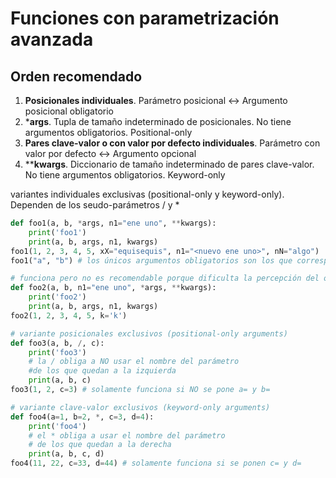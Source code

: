 # Funciones con parametrización avanzada

## Orden recomendado

1. **Posicionales individuales**. Parámetro posicional <-> Argumento posicional obligatorio
2. ***args**. Tupla de tamaño indeterminado de posicionales. No tiene argumentos obligatorios. Positional-only
3. **Pares clave-valor o con valor por defecto individuales**. Parámetro con valor por defecto <-> Argumento opcional
4. ****kwargs**. Diccionario de tamaño indeterminado de pares clave-valor. No tiene argumentos obligatorios. Keyword-only

variantes individuales exclusivas (positional-only y keyword-only). Dependen de los seudo-parámetros / y *

```py
def foo1(a, b, *args, n1="ene uno", **kwargs):
    print('foo1')
    print(a, b, args, n1, kwargs)
foo1(1, 2, 3, 4, 5, xX="equisequis", n1="<nuevo ene uno>", nN="algo")
foo1("a", "b") # los únicos argumentos obligatorios son los que corresponde a parámetros posicionales
```

```py
# funciona pero no es recomendable porque dificulta la percepción del orden
def foo2(a, b, n1="ene uno", *args, **kwargs):
    print('foo2')
    print(a, b, args, n1, kwargs)
foo2(1, 2, 3, 4, 5, k='k')
```

```py
# variante posicionales exclusivos (positional-only arguments)
def foo3(a, b, /, c): 
    print('foo3')
    # la / obliga a NO usar el nombre del parámetro 
    #de los que quedan a la izquierda
    print(a, b, c)
foo3(1, 2, c=3) # solamente funciona si NO se pone a= y b=
```

```py
# variante clave-valor exclusivos (keyword-only arguments)
def foo4(a=1, b=2, *, c=3, d=4): 
    print('foo4')
    # el * obliga a usar el nombre del parámetro
    # de los que quedan a la derecha
    print(a, b, c, d)
foo4(11, 22, c=33, d=44) # solamente funciona si se ponen c= y d=
```
